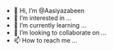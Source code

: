 - 👋 Hi, I’m @Aasiyazabeen
- 👀 I’m interested in ...
- 🌱 I’m currently learning ...
- 💞️ I’m looking to collaborate on ...
- 📫 How to reach me ...

<!---
Aasiyazabeen/Aasiyazabeen is a ✨ special ✨ repository because its `README.md` (this file) appears on your GitHub profile.
You can click the Preview link to take a look at your changes.
--->
